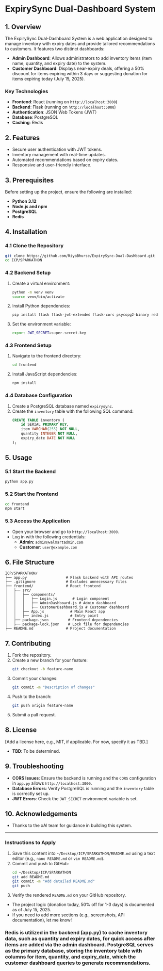 

# ExpirySync Dual-Dashboard System

## 1. Overview
The ExpirySync Dual-Dashboard System is a web application designed to manage inventory with expiry dates and provide tailored recommendations to customers. It features two distinct dashboards:

- **Admin Dashboard**: Allows administrators to add inventory items (item name, quantity, and expiry date) to the system.
- **Customer Dashboard**: Displays near-expiry deals, offering a 50% discount for items expiring within 3 days or suggesting donation for items expiring today (July 15, 2025).

### Key Technologies
- **Frontend**: React (running on `http://localhost:3000`)
- **Backend**: Flask (running on `http://localhost:5000`)
- **Authentication**: JSON Web Tokens (JWT)
- **Database**: PostgreSQL
- **Caching**: Redis

## 2. Features
- Secure user authentication with JWT tokens.
- Inventory management with real-time updates.
- Automated recommendations based on expiry dates.
- Responsive and user-friendly interface.

## 3. Prerequisites
Before setting up the project, ensure the following are installed:
- **Python 3.12**
- **Node.js and npm**
- **PostgreSQL**
- **Redis**

## 4. Installation

### 4.1 Clone the Repository
```bash
git clone https://github.com/RiyaBhurse/ExpirySync-Dual-Dashboard.git
cd ICP/SPARKATHON
```

### 4.2 Backend Setup
1. Create a virtual environment:
   ```bash
   python -m venv venv
   source venv/bin/activate
   ```
2. Install Python dependencies:
   ```bash
   pip install flask flask-jwt-extended flask-cors psycopg2-binary redis
   ```
3. Set the environment variable:
   ```bash
   export JWT_SECRET=super-secret-key
   ```

### 4.3 Frontend Setup
1. Navigate to the frontend directory:
   ```bash
   cd frontend
   ```
2. Install JavaScript dependencies:
   ```bash
   npm install
   ```

### 4.4 Database Configuration
1. Create a PostgreSQL database named `expirysync`.
2. Create the `inventory` table with the following SQL command:
   ```sql
   CREATE TABLE inventory (
       id SERIAL PRIMARY KEY,
       item VARCHAR(255) NOT NULL,
       quantity INTEGER NOT NULL,
       expiry_date DATE NOT NULL
   );
   ```

## 5. Usage

### 5.1 Start the Backend
```bash
python app.py
```

### 5.2 Start the Frontend
```bash
cd frontend
npm start
```

### 5.3 Access the Application
- Open your browser and go to `http://localhost:3000`.
- Log in with the following credentials:
  - **Admin**: `admin@walmartadmin.com`
  - **Customer**: `user@example.com`

## 6. File Structure
```
ICP/SPARKATHON/
├── app.py                  # Flask backend with API routes
├── .gitignore              # Excludes unnecessary files
├── frontend/               # React frontend
│   ├── src/
│   │   ├── components/
│   │   │   ├── Login.js       # Login component
│   │   │   ├── AdminDashboard.js # Admin dashboard
│   │   │   ├── CustomerDashboard.js # Customer dashboard
│   │   ├── App.js            # Main React app
│   │   ├── index.js          # Entry point
│   ├── package.json         # Frontend dependencies
│   ├── package-lock.json    # Lock file for dependencies
├── README.md               # Project documentation
```

## 7. Contributing
1. Fork the repository.
2. Create a new branch for your feature:
   ```bash
   git checkout -b feature-name
   ```
3. Commit your changes:
   ```bash
   git commit -m "Description of changes"
   ```
4. Push to the branch:
   ```bash
   git push origin feature-name
   ```
5. Submit a pull request.

## 8. License
[Add a license here, e.g., MIT, if applicable. For now, specify it as TBD.]
- **TBD**: To be determined.

## 9. Troubleshooting
- **CORS Issues**: Ensure the backend is running and the `CORS` configuration in `app.py` allows `http://localhost:3000`.
- **Database Errors**: Verify PostgreSQL is running and the `inventory` table is correctly set up.
- **JWT Errors**: Check the `JWT_SECRET` environment variable is set.

## 10. Acknowledgements
- Thanks to the xAI team for guidance in building this system.

---

### Instructions to Apply
1. Save this content into `~/Desktop/ICP/SPARKATHON/README.md` using a text editor (e.g., `nano README.md` or `vim README.md`).
2. Commit and push to GitHub:
   ```bash
   cd ~/Desktop/ICP/SPARKATHON
   git add README.md
   git commit -m "Add detailed README.md"
   git push
   ```
3. Verify the rendered `README.md` on your GitHub repository.



- The project logic (donation today, 50% off for 1-3 days) is documented as of July 15, 2025.
- If you need to add more sections (e.g., screenshots, API documentation), let me know!
  
### Redis is utilized in the backend (app.py) to cache inventory data, such as quantity and expiry dates, for quick access after items are added via the admin dashboard. PostgreSQL serves as the primary database, storing the inventory table with columns for item, quantity, and expiry_date, which the customer dashboard queries to generate recommendations.
